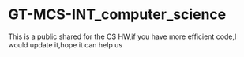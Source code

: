 # GT-MCS-INT_computer_science
This is a public shared for the CS HW,if you have more efficient code,I would update it,hope it can help us
